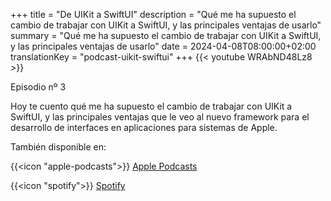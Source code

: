 +++
title = "De UIKit a SwiftUI"
description = "Qué me ha supuesto el cambio de trabajar con UIKit a SwiftUI, y las principales ventajas de usarlo"
summary = "Qué me ha supuesto el cambio de trabajar con UIKit a SwiftUI, y las principales ventajas de usarlo"
date = 2024-04-08T08:00:00+02:00
translationKey = "podcast-uikit-swiftui"
+++
{{< youtube WRAbND48Lz8 >}}

Episodio nº 3

Hoy te cuento qué me ha supuesto el cambio de trabajar con UIKit a SwiftUI, y las principales ventajas que le veo al nuevo framework para el desarrollo de interfaces en aplicaciones para sistemas de Apple.

También disponible en:

{{<icon "apple-podcasts">}} [Apple Podcasts](https://podcasts.apple.com/es/podcast/programando-para-apple/id1737822341?i=1000651791690)

{{<icon "spotify">}} [Spotify](https://open.spotify.com/episode/6noZbcBgX6RddtaErlcOui?si=f2fe527143db4fdf)
